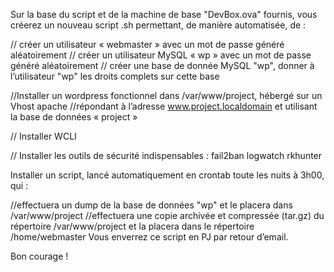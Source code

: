 Sur la base du script  et de la machine de base "DevBox.ova" fournis,
vous créerez un nouveau script .sh permettant, de manière automatisée, de :

// créer un utilisateur « webmaster » avec un mot de passe généré aléatoirement
// créer un utilisateur MySQL « wp » avec un mot de passe généré aléatoirement
// créer une base de donnée MySQL "wp", donner à l’utilisateur "wp" les droits complets sur cette base

//Installer un wordpress fonctionnel dans /var/www/project, hébergé sur un Vhost apache //répondant à l’adresse www.project.localdomain et utilisant la base de données « project » 

// Installer WCLI

// Installer les outils de sécurité indispensables : 
fail2ban
logwatch
rkhunter

Installer un script, lancé automatiquement en crontab toute les nuits à 3h00, qui :

//effectuera un dump de la base de données "wp" et le placera dans /var/www/project
//effectuera une copie archivée et compressée (tar.gz) du répertoire /var/www/project et la placera dans le répertoire /home/webmaster
Vous enverrez ce script en PJ par retour d’email.

Bon courage ! 